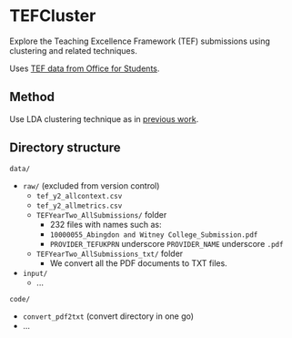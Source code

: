 # TEFCluster
Explore the Teaching Excellence Framework (TEF) submissions using clustering and related techniques.

Uses [TEF data from Office for Students](https://www.officeforstudents.org.uk/advice-and-guidance/teaching/tef-data/get-the-data/).

## Method

Use LDA clustering technique as in <a href="https://www.research.manchester.ac.uk/portal/en/publications/corporate-social-responsibility-reports(111f0746-0250-4206-a4a9-300b5e39df59).html">previous work</a>.

## Directory structure
`data/`

- `raw/` (excluded from version control)
    - `tef_y2_allcontext.csv` 
    - `tef_y2_allmetrics.csv`
    - `TEFYearTwo_AllSubmissions/` folder
        - 232 files with names such as:
        - `10000055_Abingdon and Witney College_Submission.pdf`
        - `PROVIDER_TEFUKPRN` underscore `PROVIDER_NAME` underscore `.pdf`
    - `TEFYearTwo_AllSubmissions_txt/` folder
        - We convert all the PDF documents to TXT files.
- `input/`
    - ...

`code/` 

  - `convert_pdf2txt` (convert directory in one go)
  - ...


